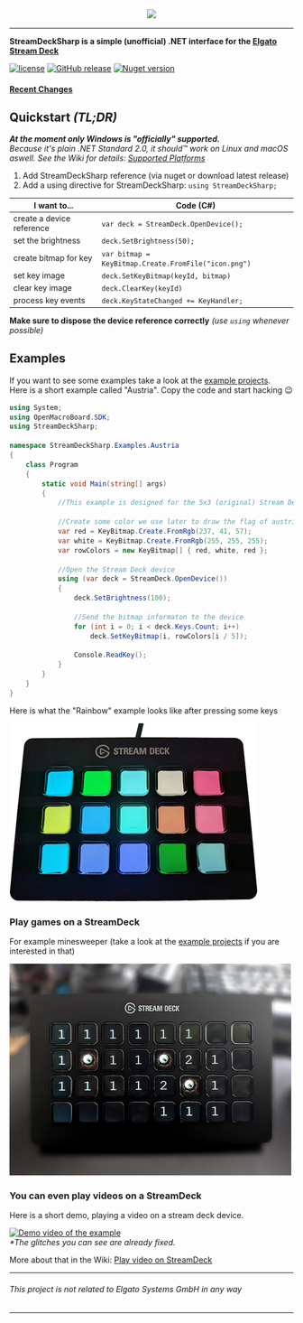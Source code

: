 <div align="center">
  <img src="https://raw.githubusercontent.com/OpenStreamDeck/StreamDeckSharp/master/doc/images/banner/StreamDeckSharpBanner_150px.png">
</div>

-----------------

**StreamDeckSharp is a simple (unofficial) .NET interface for the [Elgato Stream Deck](https://www.elgato.com/en/gaming/stream-deck)**

[![license](https://img.shields.io/github/license/OpenStreamDeck/StreamDeckSharp.svg)](https://github.com/OpenStreamDeck/StreamDeckSharp/blob/master/LICENSE.md)
[![GitHub release](https://img.shields.io/github/release/OpenStreamDeck/StreamDeckSharp.svg)](https://github.com/OpenStreamDeck/StreamDeckSharp/releases)
[![Nuget version](https://img.shields.io/nuget/v/streamdecksharp.svg)](https://www.nuget.org/packages/StreamDeckSharp/)

#### [Recent Changes](CHANGELOG.md)

## Quickstart _(TL;DR)_
***At the moment only Windows is "officially" supported.***  
*Because it's plain .NET Standard 2.0, it should™ work on Linux and macOS aswell. See the Wiki for details: [Supported Platforms](https://github.com/OpenMacroBoard/StreamDeckSharp/wiki/Supported-Platforms)*

1. Add StreamDeckSharp reference (via nuget or download latest release)
2. Add a using directive for StreamDeckSharp: `using StreamDeckSharp;`

I want to...              | Code (C#)
------------------------- | ---------------------------------------------------------
create a device reference | `var deck = StreamDeck.OpenDevice();`  
set the brightness        | `deck.SetBrightness(50);`
create bitmap for key     | `var bitmap = KeyBitmap.Create.FromFile("icon.png")`
set key image             | `deck.SetKeyBitmap(keyId, bitmap)`
clear key image           | `deck.ClearKey(keyId)`
process key events        | `deck.KeyStateChanged += KeyHandler;`

**Make sure to dispose the device reference correctly** _(use `using` whenever possible)_

## Examples
If you want to see some examples take a look at the [example projects](https://github.com/OpenMacroBoard/StreamDeckSharp.ExampleCollection).  
Here is a short example called "Austria". Copy the code and start hacking :wink:

```C#
using System;
using OpenMacroBoard.SDK;
using StreamDeckSharp;

namespace StreamDeckSharp.Examples.Austria
{
    class Program
    {
        static void Main(string[] args)
        {
            //This example is designed for the 5x3 (original) Stream Deck.

            //Create some color we use later to draw the flag of austria
            var red = KeyBitmap.Create.FromRgb(237, 41, 57);
            var white = KeyBitmap.Create.FromRgb(255, 255, 255);
            var rowColors = new KeyBitmap[] { red, white, red };

            //Open the Stream Deck device
            using (var deck = StreamDeck.OpenDevice())
            {
                deck.SetBrightness(100);

                //Send the bitmap informaton to the device
                for (int i = 0; i < deck.Keys.Count; i++)
                    deck.SetKeyBitmap(i, rowColors[i / 5]);

                Console.ReadKey();
            }
        }
    }
}
```

Here is what the "Rainbow" example looks like after pressing some keys

![Rainbow example photo](doc/images/rainbow_example.png?raw=true "Rainbow demo after pressing some keys")

### Play games on a StreamDeck
For example minesweeper (take a look at the [example projects](https://github.com/OpenMacroBoard/StreamDeckSharp.ExampleCollection) if you are interested in that)

<img src="doc/images/minesweeper.jpg?raw=true" width="500" />

### You can even play videos on a StreamDeck
Here is a short demo, playing a video on a stream deck device.

[![Demo video of the example](https://i.imgur.com/8tlkaIg.png)](http://www.youtube.com/watch?v=tNwUG0sPmKw)  
_*The glitches you can see are already fixed._

More about that in the Wiki: [Play video on StreamDeck](https://github.com/OpenStreamDeck/StreamDeckSharp/wiki/Play-video-on-StreamDeck)

---
 
###### This project is not related to *Elgato Systems GmbH* in any way

---
